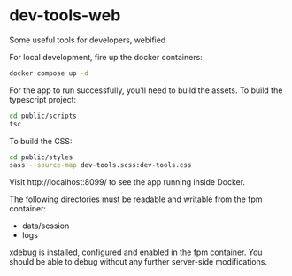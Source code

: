 # dev-tools-web
Some useful tools for developers, webified

For local development, fire up the docker containers:

````bash
docker compose up -d
````

For the app to run successfully, you'll need to build the assets. To build the typescript project:

````bash
cd public/scripts
tsc
````

To build the CSS:

````bash
cd public/styles
sass --source-map dev-tools.scss:dev-tools.css
````

Visit http://localhost:8099/ to see the app running inside Docker.

The following directories must be readable and writable from the fpm container:

- data/session
- logs

xdebug is installed, configured and enabled in the fpm container. You should be able to debug without
any further server-side modifications.
